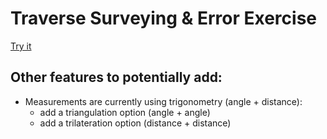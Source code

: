 # Traverse Surveying & Error Exercise

[Try it](https://serialc.github.io/traverse_survey_error/)

## Other features to potentially add:

- Measurements are currently using trigonometry (angle + distance):
    - add a triangulation option (angle + angle)
    - add a trilateration option (distance + distance)
